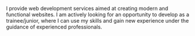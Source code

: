 I provide web development services aimed at creating modern and functional websites. I am actively looking for an opportunity to develop as a trainee/junior, where I can use my skills and gain new experience under the guidance of experienced professionals.

